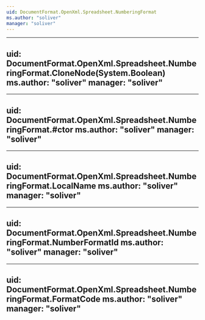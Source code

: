```yaml
---
uid: DocumentFormat.OpenXml.Spreadsheet.NumberingFormat
ms.author: "soliver"
manager: "soliver"
---
```


---
uid: DocumentFormat.OpenXml.Spreadsheet.NumberingFormat.CloneNode(System.Boolean)
ms.author: "soliver"
manager: "soliver"
---

---
uid: DocumentFormat.OpenXml.Spreadsheet.NumberingFormat.#ctor
ms.author: "soliver"
manager: "soliver"
---

---
uid: DocumentFormat.OpenXml.Spreadsheet.NumberingFormat.LocalName
ms.author: "soliver"
manager: "soliver"
---

---
uid: DocumentFormat.OpenXml.Spreadsheet.NumberingFormat.NumberFormatId
ms.author: "soliver"
manager: "soliver"
---

---
uid: DocumentFormat.OpenXml.Spreadsheet.NumberingFormat.FormatCode
ms.author: "soliver"
manager: "soliver"
---
